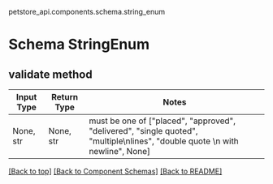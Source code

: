 petstore_api.components.schema.string_enum
# Schema StringEnum

## validate method
Input Type | Return Type | Notes
------------ | ------------- | -------------
None, str | None, str | must be one of ["placed", "approved", "delivered", "single quoted", "multiple\nlines", "double quote \n with newline", None]

[[Back to top]](#top) [[Back to Component Schemas]](../../../README.md#Component-Schemas) [[Back to README]](../../../README.md)
